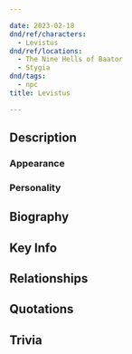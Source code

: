 ```yaml
---

date: 2023-02-18
dnd/ref/characters:
  - Levistus
dnd/ref/locations:
  - The Nine Hells of Baator
  - Stygia
dnd/tags:
  - npc
title: Levistus

---
```


## Description

### Appearance

### Personality

## Biography

## Key Info

## Relationships

## Quotations

## Trivia

